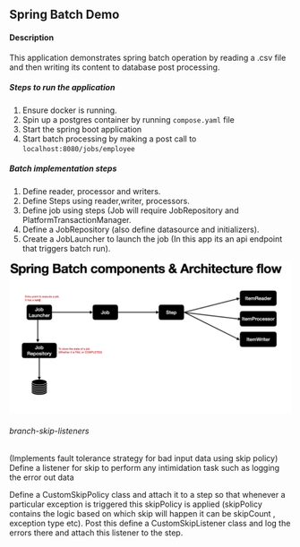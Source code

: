 ## Spring Batch Demo

#### Description

This application demonstrates spring batch operation by reading a .csv file and then writing its content to database post processing.

##### Steps to run the application

1. Ensure docker is running.
2. Spin up a postgres container by running `compose.yaml` file
3. Start the spring boot application
4. Start batch processing by making a post call to `localhost:8080/jobs/employee` 

##### Batch implementation steps 
1. Define reader, processor and writers.
2. Define Steps using reader,writer, processors.
3. Define job using steps (Job will require JobRepository and PlatformTransactionManager.
4. Define a JobRepository (also define datasource and initializers).
5. Create a JobLauncher to launch the job (In this app its an api endpoint that triggers batch run).

![Spring Batch Architecture](architecture.png)

###### branch-skip-listeners

(Implements fault tolerance strategy for bad input data using skip policy) <br>
Define a listener for skip to perform any intimidation task such as logging the error out data  <br>

Define a CustomSkipPolicy class and attach it to a step so that whenever a particular exception is triggered this skipPolicy is applied (skipPolicy contains the logic based on which skip will happen it can be skipCount , exception type etc). Post this define a 
CustomSkipListener class and log the errors there and attach this listener to the step. 